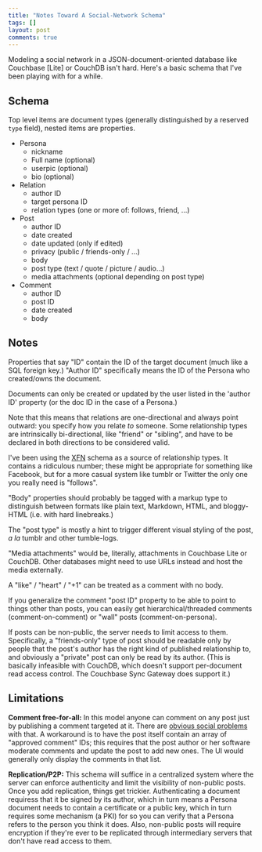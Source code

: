 ```yaml
---
title: "Notes Toward A Social-Network Schema"
tags: []
layout: post
comments: true
---
```


Modeling a social network in a JSON-document-oriented database like Couchbase [Lite] or CouchDB isn't hard. Here's a basic schema that I've been playing with for a while.

## Schema

Top level items are document types (generally distinguished by a reserved `type` field), nested items are properties.

* Persona
  *  nickname
  *  Full name (optional)
  *  userpic (optional)
  *  bio (optional)
* Relation
  *  author ID
  *  target persona ID
  *  relation types (one or more of: follows, friend, …)
* Post
  *  author ID
  *  date created
  *  date updated (only if edited)
  *  privacy (public / friends-only / ...)
  *  body
  *  post type (text / quote / picture / audio…)
  *  media attachments (optional depending on post type)
* Comment
  *  author ID
  *  post ID
  *  date created
  *  body

## Notes

Properties that say "ID" contain the ID of the target document (much like a SQL foreign key.) "Author ID" specifically means the ID of the Persona who created/owns the document.

Documents can only be created or updated by the user listed in the 'author ID' property (or the doc ID in the case of a Persona.) 

Note that this means that relations are one-directional and always point outward: you specify how you relate _to_ someone. Some relationship types are intrinsically bi-directional, like "friend" or "sibling", and have to be declared in both directions to be considered valid.

I've been using the [XFN](http://gmpg.org/xfn/11) schema as a source of relationship types. It contains a ridiculous number; these might be appropriate for something like Facebook, but for a more casual system like tumblr or Twitter the only one you really need is "follows".

"Body" properties should probably be tagged with a markup type to distinguish between formats like plain text, Markdown, HTML, and bloggy-HTML (i.e. with hard linebreaks.)

The "post type" is mostly a hint to trigger different visual styling of the post, _a la_ tumblr and other tumble-logs.

"Media attachments" would be, literally, attachments in Couchbase Lite or CouchDB. Other databases might need to use URLs instead and host the media externally.

A "like" / "heart" / "+1" can be treated as a comment with no body.

If you generalize the comment "post ID" property to be able to point to things other than posts, you can easily get hierarchical/threaded comments (comment-on-comment) or "wall" posts (comment-on-persona).

If posts can be non-public, the server needs to limit access to them. Specifically, a "friends-only" type of post should be readable only by people that the post's author has the right kind of published relationship to, and obviously a "private" post can only be read by its author. (This is basically infeasible with CouchDB, which doesn't support per-document read access control. The Couchbase Sync Gateway does support it.)

## Limitations

**Comment free-for-all:** In this model anyone can comment on any post just by publishing a comment targeted at it. There are [obvious social problems](http://youtube.com) with that. A workaround is to have the post itself contain an array of "approved comment" IDs; this requires that the post author or her software moderate comments and update the post to add new ones. The UI would generally only display the comments in that list.

**Replication/P2P:** This schema will suffice in a centralized system where the server can enforce authenticity and limit the visibility of non-public posts. Once you add replication, things get trickier. Authenticating a document requiress that it be signed by its author, which in turn means a Persona document needs to contain a certificate or a public key, which in turn requires some mechanism (a PKI) for so you can verify that a Persona refers to the person you think it does. Also, non-public posts will require encryption if they're ever to be replicated through intermediary servers that don't have read access to them.
